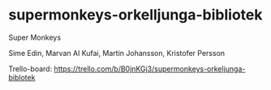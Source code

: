 # supermonkeys-orkelljunga-bibliotek

Super Monkeys

  Sime Edin, 
  Marvan Al Kufai, 
  Martin Johansson,
  Kristofer Persson




Trello-board:
https://trello.com/b/B0jnKGj3/supermonkeys-orkeljunga-biblotek
